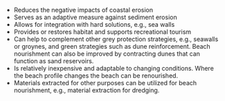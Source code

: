 - Reduces the negative impacts of coastal erosion
- Serves as an adaptive measure against sediment erosion
- Allows for integration with hard solutions, e.g., sea walls
- Provides or restores habitat and supports recreational tourism 
- Can help to complement other grey protection strategies, e.g., seawalls or groynes, and green strategies such as dune reinforcement. Beach nourishment can also be improved by contracting dunes that can function as sand reservoirs.
- Is relatively inexpensive and adaptable to changing conditions. Where the beach profile changes the beach can be renourished.
- Materials extracted for other purposes can be utilized for beach nourishment, e.g., material extraction for dredging. 
